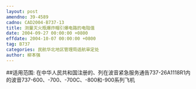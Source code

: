 ```yaml
---
layout: post
amendno: 39-4589
cadno: CAD2004-B737-13
title: 测量灭火瓶爆炸帽引爆电路的电阻值
date: 2004-09-27 00:00:00 +0800
effdate: 2004-10-07 00:00:00 +0800
tag: B737
categories: 民航华北地区管理局适航审定处
author: 柳本强
---
```


##适用范围:
在中华人民共和国注册的、列在波音紧急服务通告737-26A1118R1内的波音737-600、-700、-700C、-800和-900系列飞机

